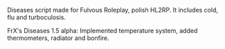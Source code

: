 Diseases script made for Fulvous Roleplay, polish HL2RP.
It includes cold, flu and turboculosis.

FrX's Diseases 1.5 alpha:
Implemented temperature system, added thermometers, radiator and bonfire.
